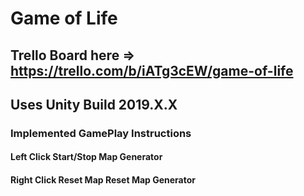 # Game of Life

## Trello Board here => https://trello.com/b/iATg3cEW/game-of-life

## Uses Unity Build 2019.X.X

### Implemented GamePlay Instructions
#### Left Click Start/Stop Map Generator
#### Right Click Reset Map Reset Map Generator
 

